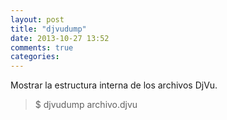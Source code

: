 ```yaml
---
layout: post
title: "djvudump"
date: 2013-10-27 13:52
comments: true
categories: 
---
```

Mostrar la estructura interna de los archivos DjVu.

>$ djvudump archivo.djvu

